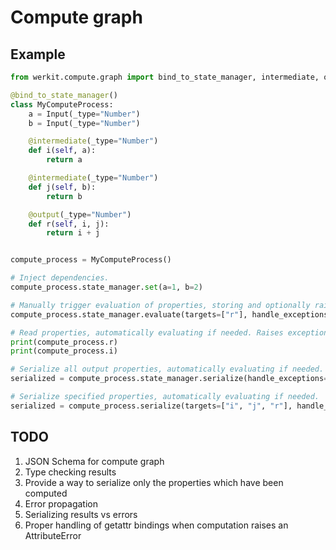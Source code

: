 # Compute graph

## Example

```py
from werkit.compute.graph import bind_to_state_manager, intermediate, output

@bind_to_state_manager()
class MyComputeProcess:
    a = Input(_type="Number")
    b = Input(_type="Number")

    @intermediate(_type="Number")
    def i(self, a):
        return a

    @intermediate(_type="Number")
    def j(self, b):
        return b

    @output(_type="Number")
    def r(self, i, j):
        return i + j


compute_process = MyComputeProcess()

# Inject dependencies.
compute_process.state_manager.set(a=1, b=2)

# Manually trigger evaluation of properties, storing and optionally raising exceptions.
compute_process.state_manager.evaluate(targets=["r"], handle_exceptions=False)

# Read properties, automatically evaluating if needed. Raises exceptions.
print(compute_process.r)
print(compute_process.i)

# Serialize all output properties, automatically evaluating if needed.
serialized = compute_process.state_manager.serialize(handle_exceptions=True)

# Serialize specified properties, automatically evaluating if needed.
serialized = compute_process.serialize(targets=["i", "j", "r"], handle_exceptions=True)
```

## TODO

1. JSON Schema for compute graph
2. Type checking results
3. Provide a way to serialize only the properties which have been computed
4. Error propagation
5. Serializing results vs errors
6. Proper handling of getattr bindings when computation raises an AttributeError
